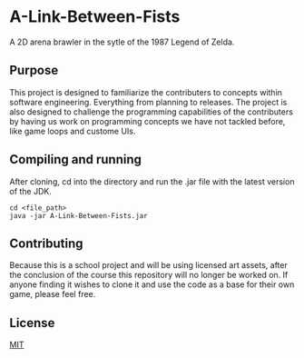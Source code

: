 # A-Link-Between-Fists

A 2D arena brawler in the sytle of the 1987 Legend of Zelda.

## Purpose

This project is designed to familiarize the contributers to concepts within software engineering. Everything from planning to releases. The project is also designed to challenge the programming capabilities of the contributers by having us work on programming concepts we have not tackled before, like game loops and custome UIs.

## Compiling and running

After cloning, cd into the directory and run the .jar file with the latest version of the JDK.

```
cd <file_path>
java -jar A-Link-Between-Fists.jar
```

## Contributing

Because this is a school project and will be using licensed art assets, after the conclusion of the course this repository will no longer be worked on. If anyone finding it wishes to clone it and use the code as a base for their own game, please feel free.

## License

[MIT](https://choosealicense.com/licenses/mit/)
